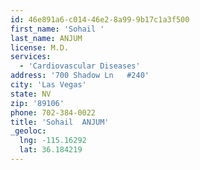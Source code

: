 ```yaml
---
id: 46e891a6-c014-46e2-8a99-9b17c1a3f500
first_name: 'Sohail '
last_name: ANJUM
license: M.D.
services:
  - 'Cardiovascular Diseases'
address: '700 Shadow Ln   #240'
city: 'Las Vegas'
state: NV
zip: '89106'
phone: 702-384-0022
title: 'Sohail  ANJUM'
_geoloc:
  lng: -115.16292
  lat: 36.184219
---
```

